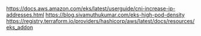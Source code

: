 https://docs.aws.amazon.com/eks/latest/userguide/cni-increase-ip-addresses.html
https://blog.sivamuthukumar.com/eks-high-pod-density
https://registry.terraform.io/providers/hashicorp/aws/latest/docs/resources/eks_addon
